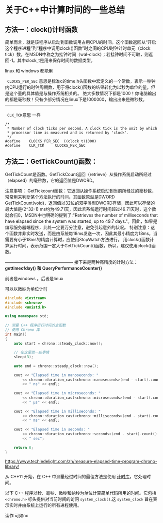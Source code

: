 # 关于C++中计算时间的一些总结

## 方法一：clock()计时函数

简单而言，就是该程序从启动到函数调用占用CPU的时间。这个函数返回从“开启这个程序进程”到“程序中调用clock()函数”时之间的CPU时钟计时单元（clock tick）数，在MSDN中称之为挂钟时间（wal-clock）；若挂钟时间不可取，则返回-1。其中clock_t是用来保存时间的数据类型。

linux 和 windows 都能用

` CLOCKS_PER_SEC` 意思是标准c的time.h头函数中宏定义的一个常数，表示一秒钟内CPU运行的时钟周期数，用于将clock()函数的结果转化为以秒为单位的量，但是这个量的具体值是与操作系统相关的。
绝大多数情况下都是1000！你电脑输出的都是毫秒数！只有少部分情况在linux下是1000000，输出出来是微秒数。
————————————————

` CLK_TCK`意思 一样

```
/* 
 * Number of clock ticks per second. A clock tick is the unit by which
 * processor time is measured and is returned by 'clock'.
 */
#define    CLOCKS_PER_SEC  ((clock_t)1000)
#define    CLK_TCK     CLOCKS_PER_SEC
```

## 方法二：GetTickCount()函数：

GetTickCount是函数。GetTickCount返回（retrieve）从操作系统启动所经过（elapsed）的毫秒数，它的返回值是DWORD。

注意事项：
GetTickcount函数：它返回从操作系统启动到当前所经过的毫秒数，常常用来判断某个方法执行的时间，其函数原型是DWORD GetTickCount(void)，返回值以32位的双字类型DWORD存储，因此可以存储的最大值是(2^32-1) ms约为49.71天，因此若系统运行时间超过49.71天时，这个数就会归0，MSDN中也明确的提到了:"Retrieves the number of milliseconds that have elapsed since the system was started, up to 49.7 days."。因此，如果是编写服务器端程序，此处一定要万分注意，避免引起意外的状况。
特别注意：这个函数并非实时发送，而是由系统每18ms发送一次，因此其最小精度为18ms。当需要有小于18ms的精度计算时，应使用StopWatch方法进行。
用clock()函数计算运行时间，表示范围一定大于GetTickCount()函数，所以，建议使用clock()函数。

————————————————
接下来是两种高精度的计时方法：**gettimeofday() 和 QueryPerformanceCounter()**

前者是windows  ，后者是linux

可以以微妙为单位计时







```c++
#include <iostream>
#include <chrono>
#include <unistd.h>
 
using namespace std;
 
// 测量 C++ 程序运行时间的主函数
// 使用 Chrono 库
int main()
{
    auto start = chrono::steady_clock::now();
 
    // 在这里做一些事情
    sleep(3);
 
    auto end = chrono::steady_clock::now();
 
    cout << "Elapsed time in nanoseconds: "
        << chrono::duration_cast<chrono::nanoseconds>(end - start).count()
        << " ns" << endl;
 
    cout << "Elapsed time in microseconds: "
        << chrono::duration_cast<chrono::microseconds>(end - start).count()
        << " µs" << endl;
 
    cout << "Elapsed time in milliseconds: "
        << chrono::duration_cast<chrono::milliseconds>(end - start).count()
        << " ms" << endl;
 
    cout << "Elapsed time in seconds: "
        << chrono::duration_cast<chrono::seconds>(end - start).count()
        << " sec";
 
    return 0;
}

```

https://www.techiedelight.com/zh/measure-elapsed-time-program-chrono-library/

从 C++11 开始，在 C++ 中测量经过时间的最佳方法是使用 [计时库](http://www.cplusplus.com/reference/chrono/)，它处理时间。

以下 C++ 程序以秒、毫秒、微秒和纳秒为单位计算简单代码所用的时间。它包括 `<chrono.h>` 标头提供对当前时间的访问 `system_clock()`.这 `system_clock` 旨在表示实时并由系统上运行的所有进程使用。

读作 可如no